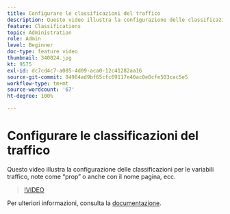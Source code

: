 ```yaml
---
title: Configurare le classificazioni del traffico
description: Questo video illustra la configurazione delle classificazioni per le variabili traffico, note come “prop” o anche con il nome pagina, ecc.
feature: Classifications
topic: Administration
role: Admin
level: Beginner
doc-type: feature video
thumbnail: 340024.jpg
kt: 9575
exl-id: dc7cd4c7-a085-4d09-aca0-12c41282aa16
source-git-commit: 84984ad9bf65cfc69117e40ac0e0cfe503cac5e5
workflow-type: tm+mt
source-wordcount: '67'
ht-degree: 100%

---
```


# Configurare le classificazioni del traffico

Questo video illustra la configurazione delle classificazioni per le variabili traffico, note come “prop” o anche con il nome pagina, ecc.

>[!VIDEO](https://video.tv.adobe.com/v/340024/?quality=12&learn=on)

Per ulteriori informazioni, consulta la [documentazione](https://experienceleague.adobe.com/docs/analytics/admin/admin-tools/traffic-variables/traffic-classifications.html?lang=it).

